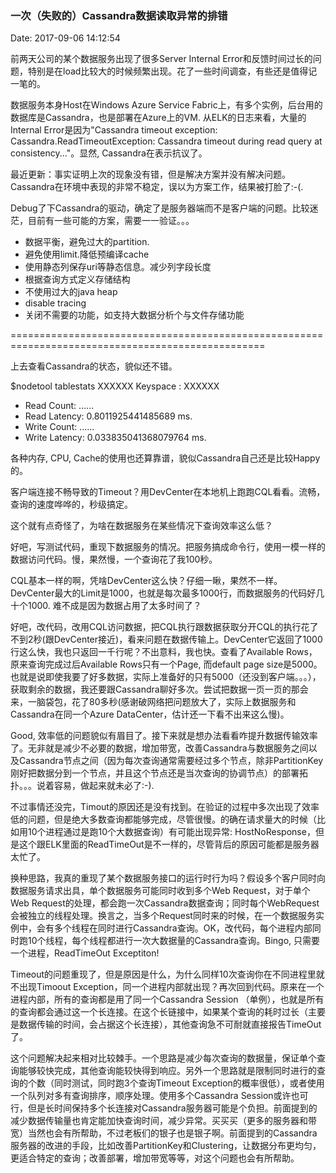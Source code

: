 <!--
title: 一次（失败的）Cassandra数据读取异常的排错
date: 2017-09-06 14:12:54
tags:
- Cassandra
-->
### 一次（失败的）Cassandra数据读取异常的排错
Date: 2017-09-06 14:12:54

前两天公司的某个数据服务出现了很多Server Internal Error和反馈时间过长的问题，特别是在load比较大的时候频繁出现。花了一些时间调查，有些还是值得记一笔的。

数据服务本身Host在Windows Azure Service Fabric上，有多个实例，后台用的数据库是Cassandra，也是部署在Azure上的VM. 从ELK的日志来看，大量的Internal Error是因为"Cassandra timeout exception: Cassandra.ReadTimeoutException: Cassandra timeout during read query at consistency..."。显然, Cassandra在表示抗议了。

<!-- More-->

最近更新：事实证明上次的现象没有错，但是解决方案并没有解决问题。Cassandra在环境中表现的非常不稳定，误以为方案工作，结果被打脸了:-(.

Debug了下Cassandra的驱动，确定了是服务器端而不是客户端的问题。比较迷茫，目前有一些可能的方案，需要一一验证。。。
- 数据平衡，避免过大的partition.
- 避免使用limit.降低预编译cache
- 使用静态列保存uri等静态信息。减少列字段长度
- 根据查询方式定义存储结构
- 不使用过大的java heap
- disable tracing
- 关闭不需要的功能，如支持大数据分析个与文件存储功能

==================================================================================================

上去查看Cassandra的状态，貌似还不错。

$nodetool tablestats XXXXXX
Keyspace : XXXXXX
- Read Count: ......
- Read Latency: 0.8011925441485689 ms.
- Write Count: ......
- Write Latency: 0.033835041368079764 ms.

各种内存, CPU, Cache的使用也还算靠谱，貌似Cassandra自己还是比较Happy的。

客户端连接不畅导致的Timeout？用DevCenter在本地机上跑跑CQL看看。流畅，查询的速度哗哗的，秒级搞定。

这个就有点奇怪了，为啥在数据服务在某些情况下查询效率这么低？


好吧，写测试代码，重现下数据服务的情况。把服务搞成命令行，使用一模一样的数据访问代码。慢，果然慢，一个查询花了我100秒。

CQL基本一样的啊，凭啥DevCenter这么快？仔细一瞅，果然不一样。 DevCenter最大的Limit是1000，也就是每次最多1000行，而数据服务的代码好几十个1000. 难不成是因为数据占用了太多时间了？

好吧，改代码，改用CQL访问数据，把CQL执行跟数据获取分开CQL的执行花了不到2秒(跟DevCenter接近)，看来问题在数据传输上。DevCenter它返回了1000行这么快，我也只返回一千行呢？不出意料，我也快。查看了Available Rows，原来查询完成过后Available Rows只有一个Page, 而default page size是5000。也就是说即使我要了好多数据，实际上准备好的只有5000（还没到客户端。。。），获取剩余的数据，我还要跟Cassandra聊好多次。尝试把数据一页一页的那会来，一脑袋包，花了80多秒(感谢破网络把问题放大了，实际上数据服务和Cassandra在同一个Azure DataCenter，估计还一下看不出来这么慢)。

Good, 效率低的问题貌似有眉目了。接下来就是想办法看看咋提升数据传输效率了。无非就是减少不必要的数据，增加带宽，改善Cassandra与数据服务之间以及Cassandra节点之间（因为每次查询通常需要经过多个节点，除非PartitionKey刚好把数据分到一个节点，并且这个节点还是当次查询的协调节点）的部署拓扑。。。说着容易，做起来就未必了:-).

不过事情还没完，Timout的原因还是没有找到。在验证的过程中多次出现了效率低的问题，但是绝大多数查询都能够完成，尽管很慢。的确在请求量大的时候（比如用10个进程通过是跑10个大数据查询）有可能出现异常: HostNoResponse，但是这个跟ELK里面的ReadTimeOut是不一样的，尽管背后的原因可能都是服务器太忙了。

换种思路，我真的重现了某个数据服务接口的运行时行为吗？假设多个客户同时向数据服务请求出具，单个数据服务可能同时收到多个Web Request，对于单个Web Request的处理，都会跑一次Cassandra数据查询；同时每个WebRequest会被独立的线程处理。换言之，当多个Request同时来的时候，在一个数据服务实例中，会有多个线程在同时进行Cassandra查询。OK，改代码，每个进程内部同时跑10个线程，每个线程都进行一次大数据量的Cassandra查询。Bingo, 只需要一个进程，ReadTimeOut Exceptiton!

Timeout的问题重现了，但是原因是什么，为什么同样10次查询你在不同进程里就不出现Timoout Exception，同一个进程内部就出现？再次回到代码。原来在一个进程内部，所有的查询都是用了同一个Cassandra Session （单例），也就是所有的查询都会通过这一个长连接。在这个长链接中，如果某个查询的耗时过长（主要是数据传输的时间，会占据这个长连接），其他查询急不可耐就直接报告TimeOut了。

这个问题解决起来相对比较棘手。一个思路是减少每次查询的数据量，保证单个查询能够较快完成，其他查询能较快得到响应。另外一个思路就是限制同时进行的查询的个数（同时测试，同时跑3个查询Timeout Exception的概率很低），或者使用一个队列对多有查询排序，顺序处理。使用多个Cassandra Session或许也可行，但是长时间保持多个长连接对Cassandra服务器可能是个负担。前面提到的减少数据传输量也肯定能加快查询时间，减少异常。买买买（更多的服务器和带宽）当然也会有所帮助，不过老板们的银子也是银子啊。前面提到的Cassandra服务器的改进的手段，比如改善PartitionKey和Clustering，让数据分布更均匀，更适合特定的查询；改善部署，增加带宽等等，对这个问题也会有所帮助。
